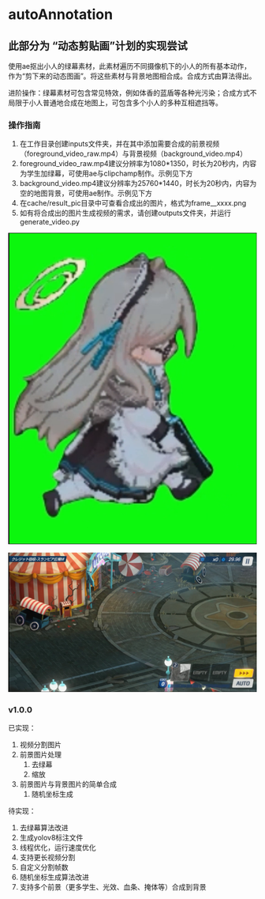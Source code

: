 # autoAnnotation

## 此部分为 “动态剪贴画”计划的实现尝试

使用ae抠出小人的绿幕素材，此素材遍历不同摄像机下的小人的所有基本动作，作为“剪下来的动态图画”。将这些素材与背景地图相合成。合成方式由算法得出。

进阶操作：绿幕素材可包含常见特效，例如体香的蓝盾等各种光污染；合成方式不局限于小人普通地合成在地图上，可包含多个小人的多种互相遮挡等。

### 操作指南

1. 在工作目录创建inputs文件夹，并在其中添加需要合成的前景视频（foreground_video_raw.mp4）与背景视频（background_video.mp4）
2. foreground_video_raw.mp4建议分辨率为1080*1350，时长为20秒内，内容为学生加绿幕，可使用ae与clipchamp制作。示例见下方
3. background_video.mp4建议分辨率为25760*1440，时长为20秒内，内容为空的地图背景，可使用ae制作。示例见下方
4. 在cache/result_pic目录中可查看合成出的图片，格式为frame__xxxx.png
5. 如有将合成出的图片生成视频的需求，请创建outputs文件夹，并运行generate_video.py

![foreground_video_raw.mp4图片示例](https://github.com/BlueArchiveAutoSensei/autoAnnotation/blob/dev/foreground_video_raw_example.png)

![background_video.mp4图片示例](https://github.com/BlueArchiveAutoSensei/autoAnnotation/blob/dev/background_video_example.png)

### v1.0.0

已实现：

1. 视频分割图片
2. 前景图片处理
    1. 去绿幕
    2. 缩放
3. 前景图片与背景图片的简单合成
    1. 随机坐标生成

待实现：

1. 去绿幕算法改进
2. 生成yolov8标注文件
3. 线程优化，运行速度优化
4. 支持更长视频分割
5. 自定义分割帧数
6. 随机坐标生成算法改进
7. 支持多个前景（更多学生、光效、血条、掩体等）合成到背景
